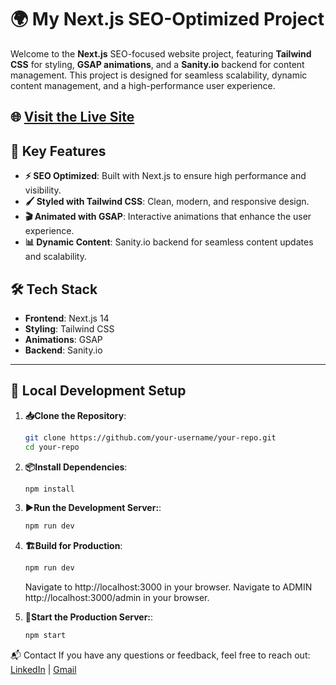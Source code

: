 # 🌍 My Next.js SEO-Optimized Project

Welcome to the **Next.js** SEO-focused website project, featuring **Tailwind CSS** for styling, **GSAP animations**, and a **Sanity.io** backend for content management. This project is designed for seamless scalability, dynamic content management, and a high-performance user experience.

## 🌐 [Visit the Live Site](https://nextjs-green-energy-land.vercel.app/)

## 🚀 Key Features

- **⚡️ SEO Optimized**: Built with Next.js to ensure high performance and visibility.
- **🖌️ Styled with Tailwind CSS**: Clean, modern, and responsive design.
- **🎬 Animated with GSAP**: Interactive animations that enhance the user experience.
- **📊 Dynamic Content**: Sanity.io backend for seamless content updates and scalability.

## 🛠️ Tech Stack

- **Frontend**: Next.js 14
- **Styling**: Tailwind CSS
- **Animations**: GSAP
- **Backend**: Sanity.io

---

## 🚧 Local Development Setup

1. **📥Clone the Repository**:

   ```bash
   git clone https://github.com/your-username/your-repo.git
   cd your-repo
   ```

2. **📦Install Dependencies**:
   ```bash
   npm install
   ```
3. **▶️Run the Development Server:**:
   ```bash
   npm run dev
   ```
4. **🏗️Build for Production**:

   ```bash
   npm run dev
   ```

   Navigate to http://localhost:3000 in your browser.
   Navigate to ADMIN http://localhost:3000/admin in your browser.

5. **🚀Start the Production Server:**:
   ```bash
   npm start
   ```

📬 Contact
If you have any questions or feedback, feel free to reach out: [LinkedIn](https://www.linkedin.com/in/sergij-vashkevych-0b069221b/) | [Gmail](mailto:s.vashkevych@gmail.com)
